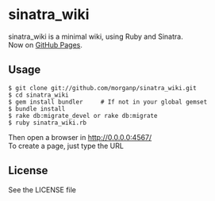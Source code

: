 # sinatra\_wiki

sinatra\_wiki is a minimal wiki, using Ruby and Sinatra.  
Now on [GitHub Pages][githubpages].

[githubpages]: http://morganp.heroku.com/sinatra_wiki 

## Usage

    $ git clone git://github.com/morganp/sinatra_wiki.git
    $ cd sinatra_wiki
    $ gem install bundler     # If not in your global gemset
    $ bundle install
    $ rake db:migrate_devel or rake db:migrate 
    $ ruby sinatra_wiki.rb

Then open a browser in http://0.0.0.0:4567/  
To create a page, just type the URL 

## License 

See the LICENSE file
